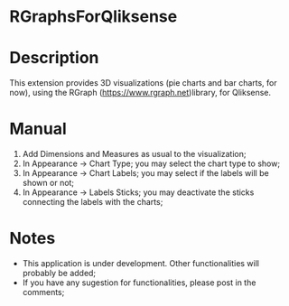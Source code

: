 # RGraphsForQliksense

# Description

  This extension provides 3D visualizations (pie charts and bar charts, for now), using the RGraph (https://www.rgraph.net)library, for Qliksense. 
  
  
# Manual
  1) Add Dimensions and Measures as usual to the visualization;
  2) In Appearance -> Chart Type; you may select the chart type to show;
  3) In Appearance -> Chart Labels; you may select if the labels will be shown or not;
  4) In Appearance -> Labels Sticks; you may deactivate the sticks connecting the labels with the charts;


# Notes
  - This application is under development. Other functionalities will probably be added;
  - If you have any sugestion for functionalities, please post in the comments;
